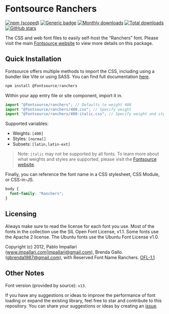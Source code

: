 # Fontsource Ranchers

[![npm (scoped)](https://img.shields.io/npm/v/@fontsource/ranchers?color=brightgreen)](https://www.npmjs.com/package/@fontsource/ranchers) [![Generic badge](https://img.shields.io/badge/fontsource-passing-brightgreen)](https://github.com/fontsource/fontsource) [![Monthly downloads](https://badgen.net/npm/dm/@fontsource/ranchers)](https://github.com/fontsource/fontsource) [![Total downloads](https://badgen.net/npm/dt/@fontsource/ranchers)](https://github.com/fontsource/fontsource) [![GitHub stars](https://img.shields.io/github/stars/fontsource/fontsource.svg?style=social&label=Star)](https://github.com/fontsource/fontsource/stargazers)

The CSS and web font files to easily self-host the “Ranchers” font. Please visit the main [Fontsource website](https://fontsource.org/fonts/ranchers) to view more details on this package.

## Quick Installation

Fontsource offers multiple methods to import the CSS, including using a bundler like Vite or using SASS. You can find full documentation [here](https://fontsource.org/docs/getting-started/introduction).

```javascript
npm install @fontsource/ranchers
```

Within your app entry file or site component, import it in.

```javascript
import "@fontsource/ranchers"; // Defaults to weight 400
import "@fontsource/ranchers/400.css"; // Specify weight
import "@fontsource/ranchers/400-italic.css"; // Specify weight and style
```

Supported variables:
- Weights: `[400]`
- Styles: `[normal]`
- Subsets: `[latin,latin-ext]`

> Note: `italic` may not be supported by all fonts. To learn more about what weights and styles are supported, please visit the [Fontsource website](https://fontsource.org/fonts/ranchers).

Finally, you can reference the font name in a CSS stylesheet, CSS Module, or CSS-in-JS.

```css
body {
  font-family: "Ranchers";
}
```

## Licensing
Always make sure to read the license for each font you use. Most of the fonts in the collection use the SIL Open Font License, v1.1. Some fonts use the Apache 2 license. The Ubuntu fonts use the Ubuntu Font License v1.0.

Copyright (c) 2012, Pablo Impallari (www.impallari.com|impallari@gmail.com), Brenda Gallo. (gbrenda1987@gmail.com), with Reserved Font Name Ranchers.
[OFL-1.1](http://scripts.sil.org/OFL)

## Other Notes
Font version (provided by source): `v13`.

If you have any suggestions or ideas to improve the performance of font loading or expand the existing library, feel free to star and contribute to this repository. You can share your suggestions or ideas by creating an [issue](https://github.com/fontsource/fontsource/issues).